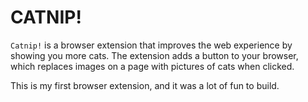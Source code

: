 # CATNIP!

`Catnip!` is a browser extension that improves the web experience by showing you more cats. The extension adds a button to your browser, which replaces images on a page with pictures of cats when clicked.

This is my first browser extension, and it was a lot of fun to build.